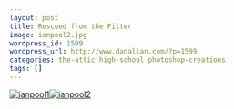 ```yaml
---
layout: post
title: Rescued from the Filter
image: ianpool2.jpg
wordpress_id: 1599
wordpress_url: http://www.danallan.com/?p=1599
categories: the-attic high-school photoshop-creations
tags: []
---
```

[![](http://www.danallan.com/wp-content/uploads/2011/11/ianpool1.jpg "ianpool1")](http://www.danallan.com/wp-content/uploads/2011/11/ianpool1.jpg)[![](http://www.danallan.com/wp-content/uploads/2011/11/ianpool2.jpg "ianpool2")](http://www.danallan.com/wp-content/uploads/2011/11/ianpool2.jpg)
